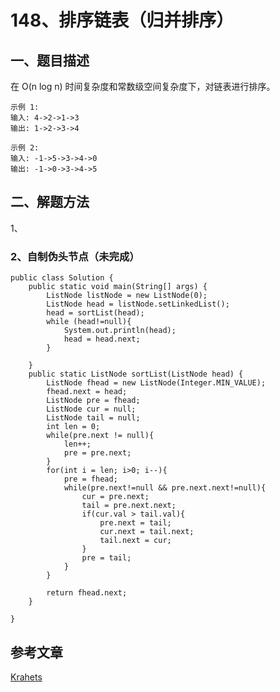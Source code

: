 # 148、排序链表（归并排序）

## 一、题目描述

在 O(n log n) 时间复杂度和常数级空间复杂度下，对链表进行排序。

```
示例 1:
输入: 4->2->1->3
输出: 1->2->3->4

示例 2:
输入: -1->5->3->4->0
输出: -1->0->3->4->5
```





## 二、解题方法

1、









### 2、自制伪头节点（未完成）

```
public class Solution {
    public static void main(String[] args) {
        ListNode listNode = new ListNode(0);
        ListNode head = listNode.setLinkedList();
        head = sortList(head);
        while (head!=null){
            System.out.println(head);
            head = head.next;
        }

    }
    public static ListNode sortList(ListNode head) {
        ListNode fhead = new ListNode(Integer.MIN_VALUE);
        fhead.next = head;
        ListNode pre = fhead;
        ListNode cur = null;
        ListNode tail = null;
        int len = 0;
        while(pre.next != null){
            len++;
            pre = pre.next;
        }
        for(int i = len; i>0; i--){
            pre = fhead;
            while(pre.next!=null && pre.next.next!=null){
                cur = pre.next;
                tail = pre.next.next;
                if(cur.val > tail.val){
                    pre.next = tail;
                    cur.next = tail.next;
                    tail.next = cur;
                }
                pre = tail;
            }
        }

        return fhead.next;
    }

}
```









## 参考文章

[Krahets](https://leetcode-cn.com/problems/sort-list/solution/sort-list-gui-bing-pai-xu-lian-biao-by-jyd/)